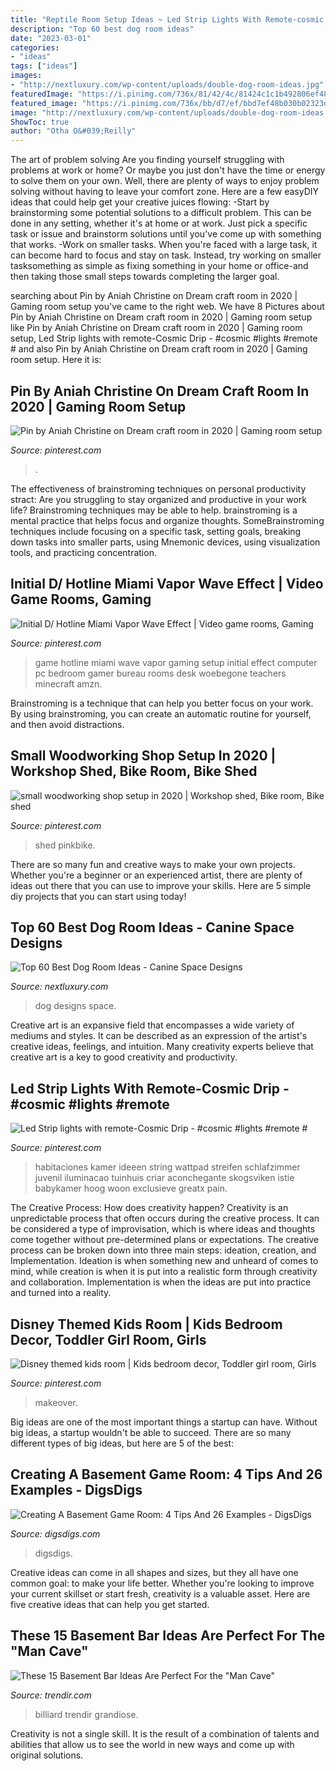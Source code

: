 ```yaml
---
title: "Reptile Room Setup Ideas ~ Led Strip Lights With Remote-cosmic Drip"
description: "Top 60 best dog room ideas"
date: "2023-03-01"
categories:
- "ideas"
tags: ["ideas"]
images:
- "http://nextluxury.com/wp-content/uploads/double-dog-room-ideas.jpg"
featuredImage: "https://i.pinimg.com/736x/81/42/4c/81424c1c1b492806ef482497e6600732.jpg"
featured_image: "https://i.pinimg.com/736x/bb/d7/ef/bbd7ef48b030b02323d390b41f64aded.jpg"
image: "http://nextluxury.com/wp-content/uploads/double-dog-room-ideas.jpg"
ShowToc: true
author: "Otha O&#039;Reilly"
---
```



The art of problem solving
Are you finding yourself struggling with problems at work or home? Or maybe you just don't have the time or energy to solve them on your own. Well, there are plenty of ways to enjoy problem solving without having to leave your comfort zone. Here are a few easyDIY ideas that could help get your creative juices flowing: 
-Start by brainstorming some potential solutions to a difficult problem. This can be done in any setting, whether it's at home or at work. Just pick a specific task or issue and brainstorm solutions until you've come up with something that works. 
-Work on smaller tasks. When you're faced with a large task, it can become hard to focus and stay on task. Instead, try working on smaller tasksomething as simple as fixing something in your home or office-and then taking those small steps towards completing the larger goal.

	

		
searching about Pin by Aniah Christine on Dream craft room in 2020 | Gaming room setup you've came to the right web. We have 8 Pictures about Pin by Aniah Christine on Dream craft room in 2020 | Gaming room setup like Pin by Aniah Christine on Dream craft room in 2020 | Gaming room setup, Led Strip lights with remote-Cosmic Drip - #cosmic #lights #remote # and also Pin by Aniah Christine on Dream craft room in 2020 | Gaming room setup. Here it is:
		
    
## Pin By Aniah Christine On Dream Craft Room In 2020 | Gaming Room Setup

<img loading=lazy src="https://i.pinimg.com/736x/81/42/4c/81424c1c1b492806ef482497e6600732.jpg" onerror="this.onerror=null;this.src='https://tse2.mm.bing.net/th?id=OIP.p9l96M9KelrTNROUZmthtAHaE8&amp;pid=15.1';" alt="Pin by Aniah Christine on Dream craft room in 2020 | Gaming room setup">

_Source: pinterest.com_

>. 

	

The effectiveness of brainstroming techniques on personal productivity
stract:
Are you struggling to stay organized and productive in your work life? Brainstroming techniques may be able to help. brainstroming is a mental practice that helps focus and organize thoughts. SomeBrainstroming techniques include focusing on a specific task, setting goals, breaking down tasks into smaller parts, using Mnemonic devices, using visualization tools, and practicing concentration.

    
## Initial D/ Hotline Miami Vapor Wave Effect | Video Game Rooms, Gaming

<img loading=lazy src="https://i.pinimg.com/736x/88/c1/24/88c12427687cf5916e81200d30c08902.jpg" onerror="this.onerror=null;this.src='https://tse1.mm.bing.net/th?id=OIP.P715GqNy6kzNav30UgKwvQHaJ3&amp;pid=15.1';" alt="Initial D/ Hotline Miami Vapor Wave Effect | Video game rooms, Gaming">

_Source: pinterest.com_

>game hotline miami wave vapor gaming setup initial effect computer pc bedroom gamer bureau rooms desk woebegone teachers minecraft amzn. 

	

Brainstroming is a technique that can help you better focus on your work. By using brainstroming, you can create an automatic routine for yourself, and then avoid distractions.

    
## Small Woodworking Shop Setup In 2020 | Workshop Shed, Bike Room, Bike Shed

<img loading=lazy src="https://i.pinimg.com/736x/95/41/5d/95415dbb3feddc1bd333a4ca75e7d984.jpg" onerror="this.onerror=null;this.src='https://tse3.mm.bing.net/th?id=OIP.TOkUqTkep3akLN7PDpKJzAHaJ4&amp;pid=15.1';" alt="small woodworking shop setup in 2020 | Workshop shed, Bike room, Bike shed">

_Source: pinterest.com_

>shed pinkbike. 

	

There are so many fun and creative ways to make your own projects. Whether you're a beginner or an experienced artist, there are plenty of ideas out there that you can use to improve your skills. Here are 5 simple diy projects that you can start using today!

    
## Top 60 Best Dog Room Ideas - Canine Space Designs

<img loading=lazy src="http://nextluxury.com/wp-content/uploads/double-dog-room-ideas.jpg" onerror="this.onerror=null;this.src='https://tse3.mm.bing.net/th?id=OIP.EfOYNBR-tUkZAFZcr0ydMQAAAA&amp;pid=15.1';" alt="Top 60 Best Dog Room Ideas - Canine Space Designs">

_Source: nextluxury.com_

>dog designs space. 

	

Creative art is an expansive field that encompasses a wide variety of mediums and styles. It can be described as an expression of the artist's creative ideas, feelings, and intuition. Many creativity experts believe that creative art is a key to good creativity and productivity.

    
## Led Strip Lights With Remote-Cosmic Drip - #cosmic #lights #remote #

<img loading=lazy src="https://i.pinimg.com/736x/bb/d7/ef/bbd7ef48b030b02323d390b41f64aded.jpg" onerror="this.onerror=null;this.src='https://tse1.mm.bing.net/th?id=OIP.eX4KymglzTVOdsv4DVmeSgHaLG&amp;pid=15.1';" alt="Led Strip lights with remote-Cosmic Drip - #cosmic #lights #remote #">

_Source: pinterest.com_

>habitaciones kamer ideeen string wattpad streifen schlafzimmer juvenil iluminacao tuinhuis criar aconchegante skogsviken istie babykamer hoog woon exclusieve greatx pain. 

	

The Creative Process: How does creativity happen?
Creativity is an unpredictable process that often occurs during the creative process. It can be considered a type of improvisation, which is where ideas and thoughts come together without pre-determined plans or expectations. The creative process can be broken down into three main steps: ideation, creation, and Implementation. Ideation is when something new and unheard of comes to mind, while creation is when it is put into a realistic form through creativity and collaboration. Implementation is when the ideas are put into practice and turned into a reality.

    
## Disney Themed Kids Room | Kids Bedroom Decor, Toddler Girl Room, Girls

<img loading=lazy src="https://i.pinimg.com/736x/75/02/f2/7502f23e9bde06771a12c542d24eb0b8.jpg" onerror="this.onerror=null;this.src='https://tse2.mm.bing.net/th?id=OIP.OY-ZRz_gdLy2kojTZK6dsAHaNK&amp;pid=15.1';" alt="Disney themed kids room | Kids bedroom decor, Toddler girl room, Girls">

_Source: pinterest.com_

>makeover. 

	

Big ideas are one of the most important things a startup can have. Without big ideas, a startup wouldn't be able to succeed. There are so many different types of big ideas, but here are 5 of the best: 

    
## Creating A Basement Game Room: 4 Tips And 26 Examples - DigsDigs

<img loading=lazy src="https://www.digsdigs.com/photos/old-school-basement-game-room.jpg" onerror="this.onerror=null;this.src='https://tse2.mm.bing.net/th?id=OIP.hH4sxOsvE-dNQT00oJgB5AHaE8&amp;pid=15.1';" alt="Creating A Basement Game Room: 4 Tips And 26 Examples - DigsDigs">

_Source: digsdigs.com_

>digsdigs. 

	

Creative ideas can come in all shapes and sizes, but they all have one common goal: to make your life better. Whether you're looking to improve your current skillset or start fresh, creativity is a valuable asset. Here are five creative ideas that can help you get started.

    
## These 15 Basement Bar Ideas Are Perfect For The &quot;Man Cave&quot;

<img loading=lazy src="https://cdn.trendir.com/wp-content/uploads/2017/08/grandiose-basement-bar-design.jpg" onerror="this.onerror=null;this.src='https://tse2.mm.bing.net/th?id=OIP.DE6aH6cabuoKsHWhcw1H-wHaFj&amp;pid=15.1';" alt="These 15 Basement Bar Ideas Are Perfect For the &quot;Man Cave&quot;">

_Source: trendir.com_

>billiard trendir grandiose. 

	

Creativity is not a single skill. It is the result of a combination of talents and abilities that allow us to see the world in new ways and come up with original solutions.

